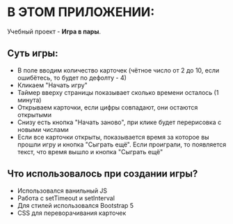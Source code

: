 # В ЭТОМ ПРИЛОЖЕНИИ:
Учебный проект - **Игра в пары**. 
## Суть игры: 
  *  В поле вводим количество карточек (чётное число от 2 до 10, если ошибётесь, то будет по дефолту - 4)
  *  Кликаем "Начать игру"
  *  Таймер вверху страницы показывает сколько времени осталось (1 минута)
  *  Открываем карточки, если цифры совпадают, они остаются открытыми
  *  Снизу есть кнопка "Начать заново", при клике будет перерисовка с новыми числами
  *  Если все карточки открыты, показывается время за которое вы прошли игру и кнопка "Сыграть ещё". Если проиграли, то появляется текст, что время вышло и кнопка "Сыграть ещё"
## Что использовалось при создании игры?
  - Использовался ванильный JS
  - Работа с setTimeout и setInterval
  - Для стилей использовался Bootstrap 5
  - CSS для переворачивания карточек
